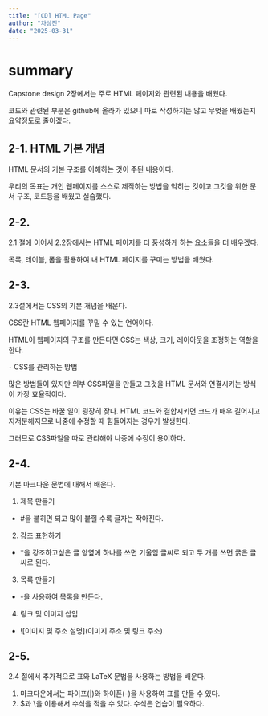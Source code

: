 ```yaml
---
title: "[CD] HTML Page"
author: "차상진"
date: "2025-03-31"
---
```

# summary

Capstone design 2장에서는 주로 HTML 페이지와 관련된 내용을 배웠다.

코드와 관련된 부분은 github에 올라가 있으니 따로 작성하지는 않고 무엇을 배웠는지 요약정도로 줄이겠다.

## 2-1. HTML 기본 개념

HTML 문서의 기본 구조를 이해하는 것이 주된 내용이다.

우리의 목표는 개인 웹페이지를 스스로 제작하는 방법을 익히는 것이고 그것을 위한 문서 구조, 코드등을 배웠고 실습했다.

## 2-2.

2.1 절에 이어서 2.2장에서는 HTML 페이지를 더 풍성하게 하는 요소들을 더 배우겠다.

목록, 테이블, 폼을 활용하여 내 HTML 페이지를 꾸미는 방법을 배웠다.

## 2-3.

2.3절에서는 CSS의 기본 개념을 배운다.

CSS란 HTML 웹페이지를 꾸밀 수 있는 언어이다.

HTML이 웹페이지의 구조를 만든다면 CSS는 색상, 크기, 레이아웃을 조정하는 역할을 한다.

`-` CSS를 관리하는 방법

많은 방법들이 있지만 외부 CSS파일을 만들고 그것을 HTML 문서와 연결시키는 방식이 가장 효율적이다.

이유는 CSS는 바꿀 일이 굉장히 잦다. HTML 코드와 결합시키면 코드가 매우 길어지고 지저분해지므로 나중에 수정할 때 힘들어지는 경우가 발생한다.

그러므로 CSS파일을 따로 관리해야 나중에 수정이 용이하다.

## 2-4.

기본 마크다운 문법에 대해서 배운다.

1. 제목 만들기
- #을 붙히면 되고 많이 붙힐 수록 글자는 작아진다.
2. 강조 표현하기
- *을 강조하고싶은 글 양옆에 하나를 쓰면 기울임 글씨로 되고 두 개를 쓰면 굵은 글씨로 된다.
3. 목록 만들기
- -을 사용하여 목록을 만든다.
4. 링크 및 이미지 삽입
- ![이미지 및 주소 설명](이미지 주소 및 링크 주소)

## 2-5.

2.4 절에서 추가적으로 표와 LaTeX 문법을 사용하는 방법을 배운다.

1. 마크다운에서는 파이프(|)와 하이픈(-)을 사용하여 표를 만들 수 있다.
2. $과 \을 이용해서 수식을 적을 수 있다. 수식은 연습이 필요하다.
